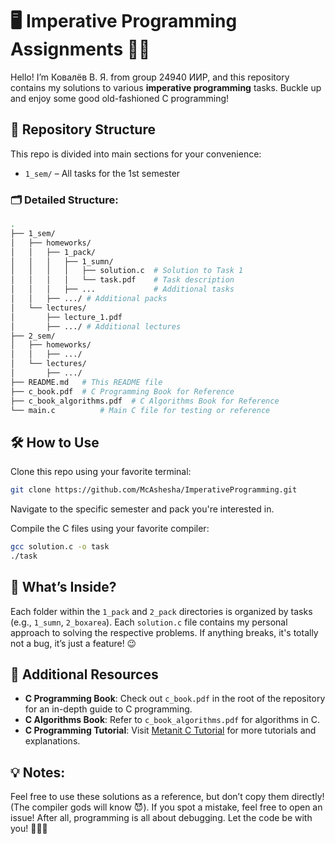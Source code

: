 # 🖥️ Imperative Programming Assignments 🧑‍💻

Hello! I’m Ковалёв В. Я. from group 24940 ИИР, and this repository contains my solutions to various **imperative programming** tasks. Buckle up and enjoy some good old-fashioned C programming!

## 📂 Repository Structure

This repo is divided into main sections for your convenience:

- `1_sem/` – All tasks for the 1st semester

### 🗂️ Detailed Structure:
```bash
.
├── 1_sem/
│   ├── homeworks/
│   │   ├── 1_pack/
│   │   │   ├── 1_sumn/
│   │   │   │   ├── solution.c  # Solution to Task 1
│   │   │   │   └── task.pdf    # Task description
│   │   │   ├── ...             # Additional tasks
│   │   ├── .../ # Additional packs
│   └── lectures/
│       ├── lecture_1.pdf
│       ├── .../ # Additional lectures
├── 2_sem/
│   ├── homeworks/
│   │   ├── .../
│   └── lectures/
│       ├── .../
├── README.md   # This README file
├── c_book.pdf  # C Programming Book for Reference
├── c_book_algorithms.pdf  # C Algorithms Book for Reference
└── main.c          # Main C file for testing or reference
```

## 🛠️ How to Use

Clone this repo using your favorite terminal:
```bash
git clone https://github.com/McAshesha/ImperativeProgramming.git
```
Navigate to the specific semester and pack you're interested in.

Compile the C files using your favorite compiler:
```bash
gcc solution.c -o task
./task
```

## 🤖 What’s Inside?

Each folder within the `1_pack` and `2_pack` directories is organized by tasks (e.g., `1_sumn`, `2_boxarea`). Each `solution.c` file contains my personal approach to solving the respective problems. If anything breaks, it's totally not a bug, it’s just a feature! 😉

## 📘 Additional Resources

- **C Programming Book**: Check out `c_book.pdf` in the root of the repository for an in-depth guide to C programming.
- **C Algorithms Book**: Refer to `c_book_algorithms.pdf` for algorithms in C.
- **C Programming Tutorial**: Visit [Metanit C Tutorial](https://metanit.com/c/tutorial/) for more tutorials and explanations.

## 💡 Notes:

Feel free to use these solutions as a reference, but don’t copy them directly! (The compiler gods will know 😈). If you spot a mistake, feel free to open an issue! After all, programming is all about debugging.
Let the code be with you! 👨‍💻✨
